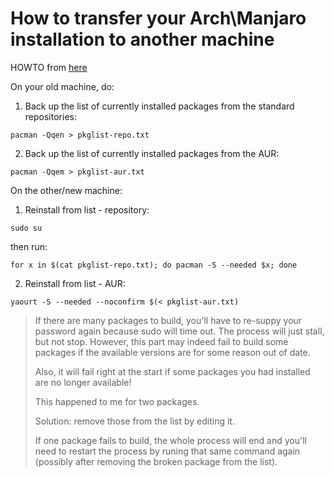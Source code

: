 # How to transfer your Arch\Manjaro installation to another machine

HOWTO from [here](https://classicforum.manjaro.org/index.php?topic=16484.0)

On your old machine, do:

1. Back up the list of currently installed packages from the standard repositories:

```shell
pacman -Qqen > pkglist-repo.txt
```

2. Back up the list of currently installed packages from the AUR:

```shell
pacman -Qqem > pkglist-aur.txt
```

On the other/new machine:

1. Reinstall from list - repository:

```shell
sudo su
```

then run:

```shell
for x in $(cat pkglist-repo.txt); do pacman -S --needed $x; done
```

2. Reinstall from list - AUR:

```shell
yaourt -S --needed --noconfirm $(< pkglist-aur.txt)
```

> If there are many packages to build, you'll have to re-suppy your password
> again because sudo will time out. The process will just stall, but not stop.
> However, this part may indeed fail to build some packages if the available
> versions are for some reason out of date.
>
> Also, it will fail right at the start if some packages you had installed are
> no longer available!
>
> This happened to me for two packages.
>
> Solution: remove those from the list by editing it.
>
> If one package fails to build, the whole process will end and you'll need to
> restart the process by runing that same command again (possibly after removing
> the broken package from the list).
